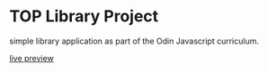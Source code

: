 # TOP Library Project

simple library application as part of the Odin Javascript curriculum.

[live preview](https://jneaton922/github.io/Library)
